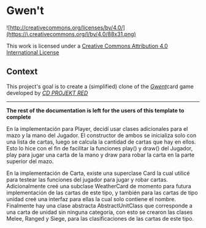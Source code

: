 # Gwen't

![http://creativecommons.org/licenses/by/4.0/](https://i.creativecommons.org/l/by/4.0/88x31.png)

This work is licensed under a
[Creative Commons Attribution 4.0 International License](http://creativecommons.org/licenses/by/4.0/)

Context
-------

This project's goal is to create a (simplified) clone of the
[_Gwent_](https://www.playgwent.com/en)card game developed by [_CD PROJEKT RED_](https://cdprojektred.com/en/)

---

**The rest of the documentation is left for the users of this template to complete**

En la implementación para Player, decidí usar clases adicionales para el mazo y la mano del Jugador. El constructor de ambos se inicializa solo con una lista de cartas, luego se calcula la cantidad de cartas que hay en ellos. Esto lo hice con el fin de facilitar la funciones play() y draw() del Jugador, play para jugar una carta de la mano y draw para robar la carta en la parte superior del mazo.

En la implementación de Carta, existe una superclase Card la cual utilicé para testear las funciones del jugador para jugar y robar cartas. Adicionalmente creé una subclase WeatherCard de momento para futura implementación de las cartas de este tipo, y también para las cartas de tipo unidad creé una interfaz para ellas la cual solo contiene el nombre. Finalmente hay una clase abstracta AbstractUnitClass que corresponde a una carta de unidad sin ninguna categoría, con esto se crearon las clases Melee, Ranged y Siege, para las clasificaciones de las cartas de este tipo.